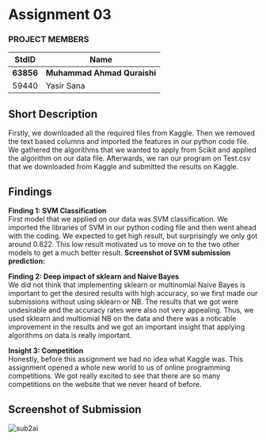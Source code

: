 # Assignment 03
### PROJECT MEMBERS ###
StdID | Name
------------ | -------------
**63856** | **Muhammad Ahmad Quraishi** <!--this is the group leader in bold-->
59440 | Yasir Sana
<!-- Replace name and student ids with acutally group member names and ids-->

## Short Description ## 
Firstly, we downloaded all the required files from Kaggle. Then we removed the text based columns and imported the features in our python code file. We gathered the algorithms that we wanted to apply from Scikit and applied the algorithm on our data file. Afterwards, we ran our program on Test.csv that we downloaded from Kaggle and submitted the results on Kaggle. 

## Findings ##  

**Finding 1: SVM Classification**  
First model that we applied on our data was SVM classification. We imported the libraries of SVM in our python coding file and then went ahead with the coding. We expected to get high result, but surprisingly we only got around 0.622. This low result motivated us to move on to the two other models to get a much better result. 
**Screenshot of SVM submission prediction:**


**Finding 2: Deep impact of sklearn and Naive Bayes**  
We did not think that implementing sklearn or multinomial Naive Bayes is important to get the desired results with high accuracy, so we first made our submissions without using sklearn or NB. The results that we got were undesirable and the accuracy rates were also not very appealing. Thus, we used sklearn and multiomial NB on the data and there was a noticable improvement in the results and we got an important insight that applying algorithms on data is really important.  

**Insight 3: Competition**  
Honestly, before this assignment we had no idea what Kaggle was. This assignment opened a whole new world to us of online programming competitions. We got really excited to see that there are so many competitions on the website that we never heard of before.

## Screenshot of Submission ##
![sub2ai](https://user-images.githubusercontent.com/68788484/126193214-143aec5a-c766-4d44-8b07-ac5b3d8e5029.PNG)

